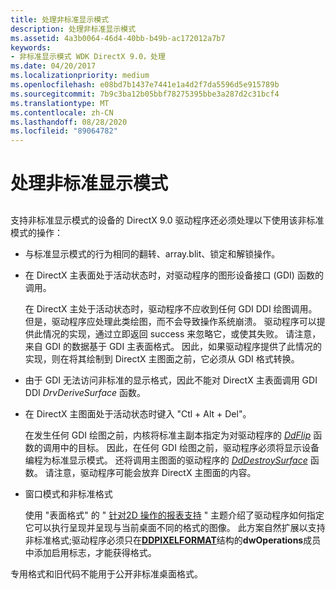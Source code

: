 ```yaml
---
title: 处理非标准显示模式
description: 处理非标准显示模式
ms.assetid: 4a3b0064-46d4-40bb-b49b-ac172012a7b7
keywords:
- 非标准显示模式 WDK DirectX 9.0，处理
ms.date: 04/20/2017
ms.localizationpriority: medium
ms.openlocfilehash: e08bd7b1437e7441e1a4d2f7da5596d5e915789b
ms.sourcegitcommit: 7b9c3ba12b05bbf78275395bbe3a287d2c31bcf4
ms.translationtype: MT
ms.contentlocale: zh-CN
ms.lasthandoff: 08/28/2020
ms.locfileid: "89064782"
---
```

# <a name="handling-nonstandard-display-modes"></a>处理非标准显示模式


## <span id="ddk_handling_nonstandard_display_modes_gg"></span><span id="DDK_HANDLING_NONSTANDARD_DISPLAY_MODES_GG"></span>


支持非标准显示模式的设备的 DirectX 9.0 驱动程序还必须处理以下使用该非标准模式的操作：

-   与标准显示模式的行为相同的翻转、array.blit、锁定和解锁操作。

-   在 DirectX 主表面处于活动状态时，对驱动程序的图形设备接口 (GDI) 函数的调用。

    在 DirectX 主处于活动状态时，驱动程序不应收到任何 GDI DDI 绘图调用。 但是，驱动程序应处理此类绘图，而不会导致操作系统崩溃。 驱动程序可以提供此情况的实现，通过立即返回 success 来忽略它，或使其失败。 请注意，来自 GDI 的数据基于 GDI 主表面格式。 因此，如果驱动程序提供了此情况的实现，则在将其绘制到 DirectX 主图面之前，它必须从 GDI 格式转换。

-   由于 GDI 无法访问非标准的显示格式，因此不能对 DirectX 主表面调用 GDI DDI *DrvDeriveSurface* 函数。

-   在 DirectX 主图面处于活动状态时键入 "Ctl + Alt + Del"。

    在发生任何 GDI 绘图之前，内核将标准主副本指定为对驱动程序的 [*DdFlip*](/windows/desktop/api/ddrawint/nc-ddrawint-pdd_surfcb_flip) 函数的调用中的目标。 因此，在任何 GDI 绘图之前，驱动程序必须将显示设备编程为标准显示模式。 还将调用主图面的驱动程序的 [*DdDestroySurface*](/windows/desktop/api/ddrawint/nc-ddrawint-pdd_surfcb_destroysurface) 函数。 请注意，驱动程序可能会放弃 DirectX 主图面的内容。

-   窗口模式和非标准格式

    使用 "表面格式" 的 " [针对2D 操作的报表支持](reporting-support-for-2d-operations-using-surface-formats.md) " 主题介绍了驱动程序如何指定它可以执行呈现并呈现与当前桌面不同的格式的图像。 此方案自然扩展以支持非标准格式;驱动程序必须只在[**DDPIXELFORMAT**](/windows-hardware/drivers/ddi/ksmedia/ns-ksmedia-_ddpixelformat)结构的**dwOperations**成员中添加启用标志，才能获得格式。

专用格式和旧代码不能用于公开非标准桌面格式。

 

